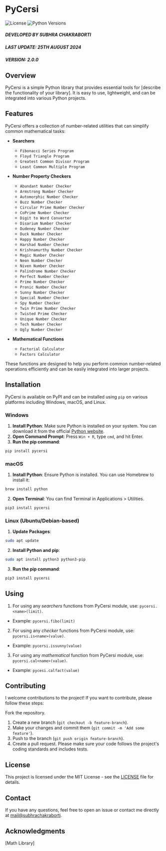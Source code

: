 # PyCersi

![License](https://img.shields.io/badge/License-MIT-green.svg)
![Python Versions](https://img.shields.io/pypi/pyversions/sub-py-library)

##### DEVELOPED BY SUBHRA CHAKRABORTI
##### LAST UPDATE: 25TH AUGUST 2024
##### VERSION: 2.0.0

## Overview

PyCersi is a simple Python library that provides essential tools for [describe the functionality of your library]. It is easy to use, lightweight, and can be integrated into various Python projects.

## Features

PyCersi offers a collection of number-related utilities that can simplify common mathematical tasks:
- **Searchers**
  - `Fibonacci Series Program`
  - `Floyd Triangle Program`
  - `Greatest Common Divisor Program`
  - `Least Common Multiple Program`
    
- **Number Property Checkers**
  - `Abundant Number Checker`
  - `Armstrong Number Checker`
  - `Automorphic Number Checker`
  - `Buzz Number Checker`
  - `Circular Prime Number Checker`
  - `CoPrime Number Checker`
  - `Digit to Word Converter`
  - `Disarium Number Checker`
  - `Dudeney Number Checker`
  - `Duck Number Checker`
  - `Happy Number Checker`
  - `Harshad Number Checker`
  - `Krishnamurthy Number Checker`
  - `Magic Number Checker`
  - `Neon Number Checker`
  - `Niven Number Checker`
  - `Palindrome Number Checker`
  - `Perfect Number Checker`
  - `Prime Number Checker`
  - `Pronic Number Checker`
  - `Sunny Number Checker`
  - `Special Number Checker`
  - `Spy Number Checker`
  - `Twin Prime Number Checker`
  - `Twisted Prime Checker`
  - `Unique Number Checker`
  - `Tech Number Checker`
  - `Ugly Number Checker`
- **Mathematical Functions**
  - `Factorial Calculator`
  - `Factors Calculator`

These functions are designed to help you perform common number-related operations efficiently and can be easily integrated into larger projects.

## Installation

PyCersi is available on PyPI and can be installed using `pip` on various platforms including Windows, macOS, and Linux.

### Windows

1. **Install Python**: Make sure Python is installed on your system. You can download it from the official [Python website](https://www.python.org/downloads/).
2. **Open Command Prompt**: Press `Win + R`, type `cmd`, and hit Enter.
3. **Run the pip command**:

```bash
pip install pycersi
```

### macOS

1. **Install Python**: Ensure Python is installed. You can use Homebrew to install it:

```bash
brew install python
```

2. **Open Terminal**: You can find Terminal in Applications > Utilities.

```bash
pip3 install pycersi
```

### Linux (Ubuntu/Debian-based)

1. **Update Packages**:

```bash
sudo apt update
```

2. **Install Python and pip**:

```bash
sudo apt install python3 python3-pip
```

3. **Run the pip command**:

```bash
pip3 install pycersi
```

## Using
1. For using any *searchers* functions from PyCersi module, use:
  ``pycersi.<name>(limit)``.
- Example: `pycersi.fibo(limit)`
2. For using any *checker* functions from PyCersi module, use:
  ``pycersi.is<name>(value)``.
- Example: `pycersi.issunny(value)`
3. For using any *mathematical* function from PyCersi module, use:
  ``pycersi.cal<name>(value)``.
  - Example: `pycesi.calfact(value)`

## Contributing

I welcome contributions to the project! If you want to contribute, please follow these steps:

Fork the repository.

1. Create a new branch (`git checkout -b feature-branch`).
2. Make your changes and commit them (`git commit -m 'Add some feature'`).
3. Push to the branch (`git push origin feature-branch`).
4. Create a pull request.
   Please make sure your code follows the project's coding standards and includes tests.

## License

This project is licensed under the MIT License - see the [LICENSE](https://www.github.com/subhrachakraborti/PyCersi/) file for details.

## Contact

If you have any questions, feel free to open an issue or contact me directly at [mail@subhrachakraborti](mailto:mail@subhrachakraborti.com).

## Acknowledgments

[Math Library]

